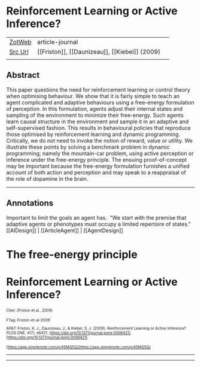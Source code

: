 
# Reinforcement Learning or Active Inference?



|       |       |       |
|  ---  |  ---  |  ---  |
|   [ZotWeb](http://zotero.org/users/180474/items/BYQP2IGB)    | article-journal      |       |
|   [Src Url](https://journals.plos.org/plosone/article?id=10.1371/journal.pone.0006421)    |  [[Friston]], [[Daunizeau]], [[Kiebel]] (2009)     |       |
|       |       |       |


## Abstract

This paper questions the need for reinforcement learning or control theory when optimising behaviour. We show that it is fairly simple to teach an agent complicated and adaptive behaviours using a free-energy formulation of perception. In this formulation, agents adjust their internal states and sampling of the environment to minimize their free-energy. Such agents learn causal structure in the environment and sample it in an adaptive and self-supervised fashion. This results in behavioural policies that reproduce those optimised by reinforcement learning and dynamic programming. Critically, we do not need to invoke the notion of reward, value or utility. We illustrate these points by solving a benchmark problem in dynamic programming; namely the mountain-car problem, using active perception or inference under the free-energy principle. The ensuing proof-of-concept may be important because the free-energy formulation furnishes a unified account of both action and perception and may speak to a reappraisal of the role of dopamine in the brain.

----

## Annotations

Important to limit the goals an agent has.  "We start with the premise that adaptive agents or phenotypes must occupy a limited repertoire of states."  
[[AIDesign]] | [[ArticleAgent]] | [[AgentDesign]] 





The free-energy principle
=========================



Reinforcement Learning or Active Inference?
===========================================



<font size=-3>Citer: (Friston et al., 2009)

FTag: Friston-et-al-2009

APA7: Friston, K. J., Daunizeau, J., & Kiebel, S. J. (2009). Reinforcement Learning or Active Inference? _PLOS ONE_, _4_(7), e6421. [https://doi.org/10.1371/journal.pone.0006421](https://doi.org/10.1371/journal.pone.0006421)

 [https://app.simplenote.com/p/45MQ5Q](https://app.simplenote.com/p/45MQ5Q)</font>






----

----

